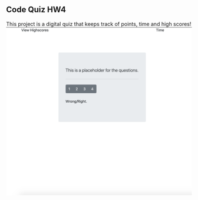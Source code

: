 ## Code Quiz HW4 ##
This project is a digital quiz that keeps track of points, time and high scores! 
![](screenshot.png)
